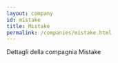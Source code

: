 ```yaml
---
layout: company
id: mistake
title: Mistake
permalink: /companies/mistake.html
---
```


Dettagli della compagnia Mistake